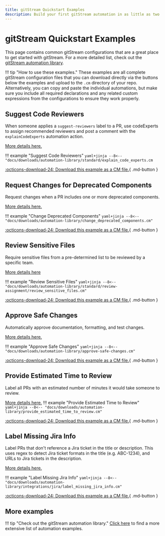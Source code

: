 ```yaml
---
title: gitStream Quickstart Examples
description: Build your first gitStream automation in as little as two minutes.
---
```

# gitStream Quickstart Examples

This page contains common gitStream configurations that are a great place to get started with gitStream. For a more detailed list, check out the [gitStream automation library](automations/automation-library.md).

!!! tip "How to use these examples."
    These examples are all complete gitStream configuration files that you can download directly via the buttons below the examples and upload to the `.cm` directory of your repo. Alternatively, you can copy and paste the individual automations, but make sure you include all required declarations and any related custom expressions from the configurations to ensure they work properly. 

## Suggest Code Reviewers

When someone applies a `suggest-reviewers` label to a PR, use codeExperts to assign recommended reviewers and post a comment with the `explainCodeExperts` automation action.

[More details here.](automations/standard/explain-code-experts/README.md)

!!! example "Suggest Code Reviewers"
    ```yaml+jinja
    --8<-- "docs/downloads/automation-library/standard/explain_code_experts.cm
    ```
    <div class="result" markdown>
      <span>
      [:octicons-download-24: Download this example as a CM file.](/downloads/automation-library/standard/explain_code_experts.cm){ .md-button }
      </span>
    </div>
    
## Request Changes for Deprecated Components

Request changes when a PR includes one or more deprecated components.

[More details here.](automations/change-deprecated-components/README.md)

!!! example "Change Deprecated Components"
    ```yaml+jinja
    --8<-- "docs/downloads/automation-library/change_deprecated_components.cm"
    ```
    <div class="result" markdown>
      <span>
      [:octicons-download-24: Download this example as a CM file.](/downloads/automation-library/change_deprecated_components.cm){ .md-button }
      </span>
    </div>

## Review Sensitive Files
Require sensitive files from a pre-determined list to be reviewed by a specific team.

[More details here](automations/review-sensitive-files/README.md)

!!! example "Review Sensitive Files"
    ```yaml+jinja
    --8<-- "docs/downloads/automation-library/standard/review-assignment/review_sensitive_files.cm"
    ```
    <div class="result" markdown>
      <span>
      [:octicons-download-24: Download this example as a CM file.](/downloads/automation-library/standard/review-assignment/review_sensitive_files.cm){ .md-button }
      </span>
    </div>

## Approve Safe Changes

Automatically approve documentation, formatting, and test changes.

[More details here.](automations/approve-safe-changes/README.md)

!!! example "Approve Safe Changes"
    ```yaml+jinja
    --8<-- "docs/downloads/automation-library/approve-safe-changes.cm"
    ```
    <div class="result" markdown>
      <span>
      [:octicons-download-24: Download this example as a CM file.](/downloads/automation-library/approve-safe-changes.cm){ .md-button }
      </span>
    </div>

## Provide Estimated Time to Review
Label all PRs with an estimated number of minutes it would take someone to review. 

[More details here.](automations/provide-estimated-time-to-review/README.md)
!!! example "Provide Estimated Time to Review"
    ```yaml+jinja
    --8<-- "docs/downloads/automation-library/provide_estimated_time_to_review.cm"
    ```
    <div class="result" markdown>
      <span>
      [:octicons-download-24: Download this example as a CM file.](/downloads/automation-library/provide_estimated_time_to_review.cm){ .md-button }
      </span>
    </div>

## Label Missing Jira Info
Label PRs that don't reference a Jira ticket in the title or description. This uses regex to detect Jira ticket formats in the title (e.g. ABC-1234), and URLs to Jira tickets in the description.

[More details here.](automations/integrations/jira/label-missing-jira-info/README.md)

!!! example "Label Missing Jira Info"
    ```yaml+jinja
    --8<-- "docs/downloads/automation-library/integrations/jira/label_missing_jira_info.cm"
    ```
    <div class="result" markdown>
      <span>
      [:octicons-download-24: Download this example as a CM file.](/downloads/automation-library/integrations/jira/label_missing_jira_info.cm){ .md-button }
      </span>
    </div>
## More examples

!!! tip "Check out the gitStream automation library."
    [Click here](automations/automation-library.md) to find a more extensive list of automation examples.
